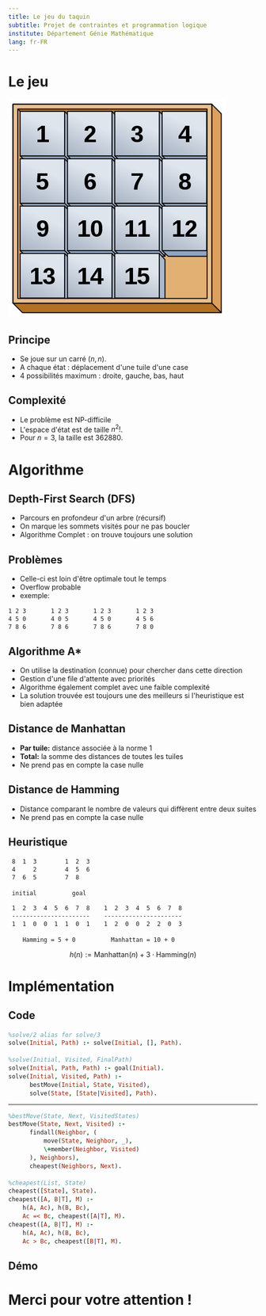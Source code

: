 ```yaml
---
title: Le jeu du taquin
subtitle: Projet de contraintes et programmation logique
institute: Département Génie Mathématique
lang: fr-FR
---
```


# Le jeu

![](img/cover_img.png)

## Principe

- Se joue sur un carré $(n,n)$.
- A chaque état : déplacement d'une tuile d'une case
- 4 possibilités maximum : droite, gauche, bas, haut

## Complexité

- Le problème est NP-difficile
- L'espace d'état est de taille $n^2!$.
- Pour $n=3$, la taille est $362 880$.

# Algorithme

## Depth-First Search (DFS)

- Parcours en profondeur d'un arbre (récursif)
- On marque les sommets visités pour ne pas boucler
- Algorithme Complet : on trouve toujours une solution 

## Problèmes

- Celle-ci est loin d'être optimale tout le temps
- Overflow probable
- exemple:

```
1 2 3       1 2 3       1 2 3       1 2 3
4 5 0       4 0 5       4 5 0       4 5 6
7 8 6       7 8 6       7 8 6       7 8 0
```

## Algorithme A*

- On utilise la destination (connue) pour chercher dans cette direction
- Gestion d'une file d'attente avec priorités
- Algorithme également complet avec une faible complexité
- La solution trouvée est toujours une des meilleurs si l'heuristique est bien adaptée

## Distance de Manhattan

- **Par tuile:** distance associée à la norme 1
- **Total:** la somme des distances de toutes les tuiles
- Ne prend pas en compte la case nulle

## Distance de Hamming

- Distance comparant le nombre de valeurs qui diffèrent entre deux suites
- Ne prend pas en compte la case nulle

## Heuristique

```
 8  1  3        1  2  3 
 4     2        4  5  6 
 7  6  5        7  8    
 
 initial          goal  
```

```
 1  2  3  4  5  6  7  8    1  2  3  4  5  6  7  8
 ----------------------    ----------------------
 1  1  0  0  1  1  0  1    1  2  0  0  2  2  0  3
 
    Hamming = 5 + 0          Manhattan = 10 + 0
```

$$ h(n) := \textrm{Manhattan}(n) + 3\cdot\textrm{Hamming}(n) $$

# Implémentation

## Code

```prolog
%solve/2 alias for solve/3
solve(Initial, Path) :- solve(Initial, [], Path).

%solve(Initial, Visited, FinalPath)
solve(Initial, Path, Path) :- goal(Initial).
solve(Initial, Visited, Path) :-
      bestMove(Initial, State, Visited),
      solve(State, [State|Visited], Path).
```

---

```prolog
%bestMove(State, Next, VisitedStates)
bestMove(State, Next, Visited) :-
      findall(Neighbor, (
          move(State, Neighbor, _),
          \+member(Neighbor, Visited)
      ), Neighbors),
      cheapest(Neighbors, Next).

%cheapest(List, State)
cheapest([State], State).
cheapest([A, B|T], M) :-
    h(A, Ac), h(B, Bc),
    Ac =< Bc, cheapest([A|T], M).
cheapest([A, B|T], M) :-
    h(A, Ac), h(B, Bc),
    Ac > Bc, cheapest([B|T], M).
```

## Démo

# Merci pour votre attention !